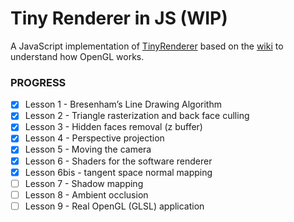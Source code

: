 # Tiny Renderer in JS (WIP)
A JavaScript implementation of [TinyRenderer](https://github.com/ssloy/tinyrenderer) based on the [wiki](https://github.com/ssloy/tinyrenderer/wiki)
to understand how OpenGL works.

### PROGRESS
- [x] Lesson 1 - Bresenham’s Line Drawing Algorithm
- [x] Lesson 2 - Triangle rasterization and back face culling
- [x] Lesson 3 - Hidden faces removal (z buffer)
- [x] Lesson 4 - Perspective projection
- [x] Lesson 5 - Moving the camera
- [x] Lesson 6 - Shaders for the software renderer
- [x] Lesson 6bis - tangent space normal mapping
- [ ] Lesson 7 - Shadow mapping
- [ ] Lesson 8 - Ambient occlusion
- [ ] Lesson 9 - Real OpenGL (GLSL) application